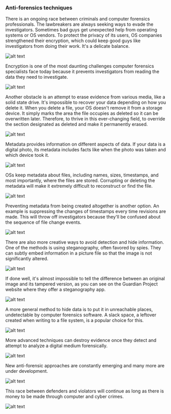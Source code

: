 ### **Anti-forensics techniques**

There is an ongoing race between criminals and computer forensics professionals. The lawbreakers are always seeking ways to evade the investigators. Sometimes bad guys get unexpected help from operating systems or OS vendors. To protect the privacy of its users, OS companies strengthened their encryption, which could keep good guys like investigators from doing their work. It's a delicate balance.

![alt text](../../../images/computer_forensic/image-49.png)

 Encryption is one of the most daunting challenges computer forensics specialists face today because it prevents investigators from reading the data they need to investigate.
 
 ![alt text](../../../images/computer_forensic/image-51.png)

 Another obstacle is an attempt to erase evidence from various media, like a solid state drive. It's impossible to recover your data depending on how you delete it. When you delete a file, your OS doesn't remove it from a storage device. It simply marks the area the file occupies as deleted so it can be overwritten later. Therefore, to thrive in this ever-changing field, to override the section designated as deleted and make it permanently erased. 
 
 ![alt text](../../../images/computer_forensic/image-52.png)

Metadata provides information on different aspects of data. If your data is a digital photo, its metadata includes facts like when the photo was taken and which device took it.

![alt text](../../../images/computer_forensic/image-53.png)

OSs keep metadata about files, including names, sizes, timestamps, and most importantly, where the files are stored. Corrupting or deleting the metadata will make it extremely difficult to reconstruct or find the file. 

![alt text](../../../images/computer_forensic/image-54.png)

Preventing metadata from being created altogether is another option. An example is suppressing the changes of timestamps every time revisions are made. This will throw off investigators because they'll be confused about the sequence of file change events. 

![alt text](../../../images/computer_forensic/image-55.png)

There are also more creative ways to avoid detection and hide information. One of the methods is using steganography, often favored by spies. They can subtly embed information in a picture file so that the image is not significantly altered.

![alt text](../../../images/computer_forensic/image-56.png)

If done well, it's almost impossible to tell the difference between an original image and its tampered version, as you can see on the Guardian Project website where they offer a steganography app.

![alt text](../../../images/computer_forensic/image-57.png)

A more general method to hide data is to put it in unreachable places, undetectable by computer forensics software. A slack space, a leftover created when writing to a file system, is a popular choice for this. 

![alt text](../../../images/computer_forensic/image-58.png)

More advanced techniques can destroy evidence once they detect and attempt to analyze a digital medium forensically. 

![alt text](../../../images/computer_forensic/image-59.png)

New anti-forensic approaches are constantly emerging and many more are under development. 

![alt text](../../../images/computer_forensic/image-60.png)

This race between defenders and violators will continue as long as there is money to be made through computer and cyber crimes.

![alt text](../../../images/computer_forensic/image-61.png)